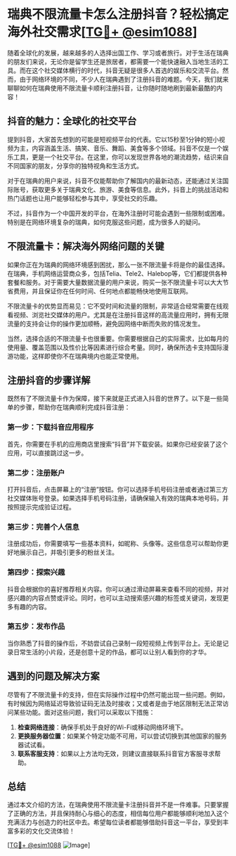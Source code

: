 # 瑞典不限流量卡怎么注册抖音？轻松搞定海外社交需求[[TG💪+ @esim1088](https://t.me/s/esim1088)]

随着全球化的发展，越来越多的人选择出国工作、学习或者旅行。对于生活在瑞典的朋友们来说，无论你是留学生还是旅居者，都需要一个能快速融入当地生活的工具。而在这个社交媒体横行的时代，抖音无疑是很多人首选的娱乐和交流平台。然而，由于网络环境的不同，不少人在瑞典遇到了注册抖音的难题。今天，我们就来聊聊如何在瑞典使用不限流量卡顺利注册抖音，让你随时随地刷到最新最酷的内容！

## 抖音的魅力：全球化的社交平台

提到抖音，大家首先想到的可能是短视频平台的代表。它以15秒至1分钟的短小视频为主，内容涵盖生活、搞笑、音乐、舞蹈、美食等多个领域。抖音不仅是一个娱乐工具，更是一个社交平台。在这里，你可以发现世界各地的潮流趋势，结识来自不同国家的朋友，分享你的独特视角和生活方式。

对于在瑞典的用户来说，抖音不仅能帮助你了解国内的最新动态，还能通过关注国际账号，获取更多关于瑞典文化、旅游、美食等信息。此外，抖音上的挑战活动和热门话题也让用户能够轻松参与其中，享受社交的乐趣。

不过，抖音作为一个中国开发的平台，在海外注册时可能会遇到一些限制或困难。特别是在网络环境复杂的瑞典，如何克服这些问题，成为很多人的疑问。

## 不限流量卡：解决海外网络问题的关键

如果你正在为瑞典的网络环境感到困扰，那么一张不限流量卡将是你的最佳选择。在瑞典，手机网络运营商众多，包括Telia、Tele2、Halebop等，它们都提供各种套餐和服务。对于需要大量数据流量的用户来说，购买一张不限流量卡可以大大节省费用，并且保证你在任何时间、任何地点都能畅快地使用互联网。

不限流量卡的优势显而易见：它不受时间和流量的限制，非常适合经常需要在线观看视频、浏览社交媒体的用户。尤其是在注册抖音这样的高流量应用时，拥有无限流量的支持会让你的操作更加顺畅，避免因网络中断而失败的情况发生。

当然，选择合适的不限流量卡也很重要。你需要根据自己的实际需求，比如每月的使用量、覆盖范围以及性价比等因素进行综合考量。同时，确保所选卡支持国际漫游功能，这样即使你不在瑞典境内也能正常使用。

## 注册抖音的步骤详解

既然有了不限流量卡作为保障，接下来就是正式进入抖音的世界了。以下是一些简单的步骤，帮助你在瑞典顺利完成抖音注册：

### 第一步：下载抖音应用程序

首先，你需要在手机的应用商店里搜索“抖音”并下载安装。如果你已经安装了这个应用，可以直接跳过这一步。

### 第二步：注册账户

打开抖音后，点击屏幕上的“注册”按钮。你可以选择手机号码注册或者通过第三方社交媒体账号登录。如果选择手机号码注册，请确保输入有效的瑞典本地号码，并按照提示完成验证过程。

### 第三步：完善个人信息

注册成功后，你需要填写一些基本资料，如昵称、头像等。这些信息可以帮助你更好地展示自己，并吸引更多的粉丝关注。

### 第四步：探索兴趣

抖音会根据你的喜好推荐相关内容。你可以通过滑动屏幕来查看不同的视频，并对感兴趣的内容点赞或评论。同时，也可以主动搜索感兴趣的标签或关键词，发现更多有趣的内容。

### 第五步：发布作品

当你熟悉了抖音的操作后，不妨尝试自己录制一段短视频上传到平台上。无论是记录日常生活的小片段，还是创意十足的作品，都可以让别人看到你的才华。

## 遇到的问题及解决方案

尽管有了不限流量卡的支持，但在实际操作过程中仍然可能出现一些问题。例如，有时候因为网络延迟导致验证码无法及时接收；又或者是由于地区限制无法正常访问某些功能。面对这些问题，我们可以采取以下措施：

1. **检查网络连接**：确保手机处于良好的Wi-Fi或移动网络环境下。
2. **更换服务器位置**：如果某个特定功能不可用，可以尝试切换到其他国家的服务器试试看。
3. **联系客服支持**：如果以上方法均无效，则建议直接联系抖音官方客服寻求帮助。

## 总结

通过本文介绍的方法，在瑞典使用不限流量卡注册抖音并不是一件难事。只要掌握了正确的方法，并且保持耐心与细心的态度，相信每位用户都能够顺利地加入这个充满活力与创造力的社区中去。希望每位读者都能够借助抖音这一平台，享受到丰富多彩的文化交流体验！

[[TG💪+ @esim1088](https://t.me/s/esim1088) ![Image](https://i.postimg.cc/4NQfJmqS/Snipaste-2025-05-13-00-14-12.png)]